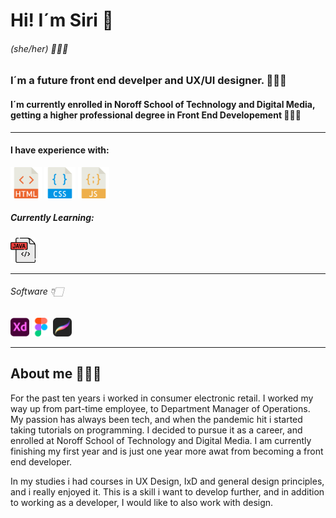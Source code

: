 # Hi! I´m Siri 👋

###### (she/her) 🙋🏻‍♀️

### I´m a future front end develper and UX/UI designer. 👩🏻‍💻

#### I´m currently enrolled in Noroff School of Technology and Digital Media, getting a higher professional degree in Front End Developement 👩🏻‍🎓

---

#### I have experience with:

<img src="/resources/002-html.png" width="50" /> <img src="/resources/003-css.png" width="50" /> <img src="/resources/001-javascript.png" width="50" />

##### Currently Learning:

<img src="/resources/java.png" width="40" />

---

###### Software 👇🏻

<img src="/resources/001-xd.png" width="30" /> <img src="/resources/002-figma.png" width="30" /> <img src="/resources/procreate.png" width="30" />

---

## About me 🙋🏻‍♀️
For the past ten years i worked in consumer electronic retail. I worked my way up from part-time employee, to Department Manager of Operations. My passion has always been tech, and when the pandemic hit i started taking tutorials on programming. I decided to pursue it as a career, and enrolled at Noroff School of Technology and Digital Media. I am currently finishing my first year and is just one year more awat from becoming a front end developer. 

In my studies i had courses in UX Design, IxD and general design principles, and i really enjoyed it. This is a skill i want to develop further, and in addition to working as a developer, I would like to also work with design. 

<!---
SiriHoyas/SiriHoyas is a ✨ special ✨ repository because its `README.md` (this file) appears on your GitHub profile.
You can click the Preview link to take a look at your changes.
--->
